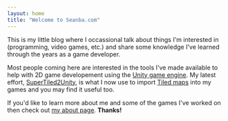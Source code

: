 ```yaml
---
layout: home
title: "Welcome to Seanba.com"
---
```


This is my little blog where I occassional talk about things I'm interested in (programming, video games, etc.) and share some knowledge I've learned through the years as a game developer.

Most people coming here are interested in the tools I've made available to help with 2D game developement using the [Unity game engine](https://unity3d.com/).
My latest effort, [SuperTiled2Unity](supertiled2unity.html), is what I now use to import [Tiled maps](https://www.mapeditor.org/) into my games and you may find it useful too.

If you'd like to learn more about me and some of the games I've worked on then check out [my about page](about.html). **Thanks!**

